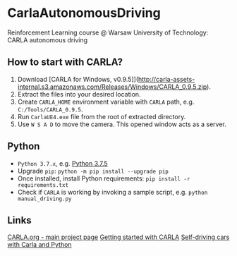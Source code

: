 # CarlaAutonomousDriving

Reinforcement Learning course @ Warsaw University of Technology: CARLA autonomous driving

## How to start with CARLA?

1. Download [CARLA for Windows, v0.9.5]](http://carla-assets-internal.s3.amazonaws.com/Releases/Windows/CARLA_0.9.5.zip).
2. Extract the files into your desired location.
3. Create `CARLA_HOME` environment variable with `CARLA` path, e.g. `C:/Tools/CARLA_0.9.5`.
4. Run `CarlaUE4.exe` file from the root of extracted directory.
5. Use `W S A D` to move the camera. This opened window acts as a server.

## Python

- `Python 3.7.x`, e.g. [Python 3.7.5](https://www.python.org/downloads/release/python-375/)
- Upgrade `pip`: `python -m pip install --upgrade pip`
- Once installed, install Python requirements: `pip install -r requirements.txt`
- Check if `CARLA` is working by invoking a sample script, e.g. `python manual_driving.py`

## Links

[CARLA.org - main project page](http://carla.org/)
[Getting started with CARLA](https://carla.readthedocs.io/en/latest/getting_started/)
[Self-driving cars with Carla and Python](https://pythonprogramming.net/introduction-self-driving-autonomous-cars-carla-python/)

